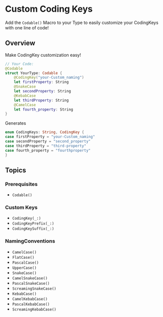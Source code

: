 # Custom Coding Keys

Add the ``Codable()`` Macro to your Type to easily customize your CodingKeys with one line of code!

## Overview

Make CodingKey customization easy!

```swift
// Your Code:
@Codable
struct YourType: Codable {
    @CodingKey("your-Custom_naming")
    let firstProperty: String
    @SnakeCase
    let secondProperty: String
    @KebabCase
    let thirdProperty: String
    @CamelCase
    let fourth_property: String
}
```

Generates 

```swift
enum CodingKeys: String, CodingKey {
case firstProperty = "your-Custom_naming"
case secondProperty = "second_property"
case thirdProperty = "third-property"
case fourth_property = "fourthproperty"
}
```


## Topics

### Prerequisites 

- ``Codable()``

### Custom Keys

- ``CodingKey(_:)``
- ``CodingKeyPrefix(_:)``
- ``CodingKeySuffix(_:)``

### NamingConventions

- ``CamelCase()``
- ``FlatCase()``
- ``PascalCase()``
- ``UpperCase()``
- ``SnakeCase()``
- ``CamelSnakeCase()``
- ``PascalSnakeCase()``
- ``ScreamingSnakeCase()``
- ``KebabCase()``
- ``CamelKebabCase()``
- ``PascalKebabCase()``
- ``ScreamingKebabCase()``
